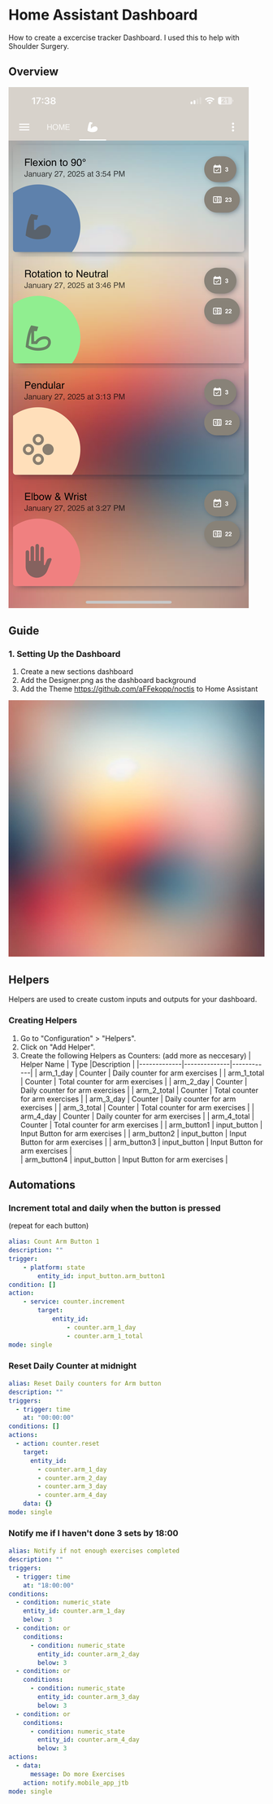 # Home Assistant Dashboard

How to create a excercise tracker Dashboard.  I used this to help with Shoulder Surgery.

## Overview


![Example Dashboard](example-dashboard.png)


## Guide

### 1. Setting Up the Dashboard

1. Create a new sections dashboard
2. Add the Designer.png as the dashboard background
3. Add the Theme https://github.com/aFFekopp/noctis to Home Assistant


![Designer](Designer.png)

## Helpers

Helpers are used to create custom inputs and outputs for your dashboard.

### Creating Helpers

1. Go to "Configuration" > "Helpers".
2. Click on "Add Helper".
3. Create the following Helpers as Counters: (add more as neccesary)
    | Helper Name | Type         |Description |
    |-------------|--------------|------------|
    | arm_1_day   | Counter      | Daily counter for arm exercises |
    | arm_1_total | Counter      | Total counter for arm exercises |
    | arm_2_day   | Counter      | Daily counter for arm exercises |
    | arm_2_total | Counter      | Total counter for arm exercises |
    | arm_3_day   | Counter      | Daily counter for arm exercises |
    | arm_3_total | Counter      | Total counter for arm exercises |
    | arm_4_day   | Counter      | Daily counter for arm exercises |
    | arm_4_total | Counter      | Total counter for arm exercises |
    | arm_button1 | input_button | Input Button for arm exercises  |
    | arm_button2 | input_button | Input Button for arm exercises  |
    | arm_button3 | input_button | Input Button for arm exercises  |  
    | arm_button4 | input_button | Input Button for arm exercises  |  


## Automations

### Increment total and daily when the button is pressed
(repeat for each button)
```yaml
alias: Count Arm Button 1
description: ""
trigger:
    - platform: state
        entity_id: input_button.arm_button1
condition: []
action:
    - service: counter.increment
        target:
            entity_id:
                - counter.arm_1_day
                - counter.arm_1_total
mode: single
```
### Reset Daily Counter at midnight
```yaml
alias: Reset Daily counters for Arm button
description: ""
triggers:
  - trigger: time
    at: "00:00:00"
conditions: []
actions:
  - action: counter.reset
    target:
      entity_id:
        - counter.arm_1_day
        - counter.arm_2_day
        - counter.arm_3_day
        - counter.arm_4_day
    data: {}
mode: single
```

### Notify me if I haven't done 3 sets by 18:00
```yaml
alias: Notify if not enough exercises completed
description: ""
triggers:
  - trigger: time
    at: "18:00:00"
conditions:
  - condition: numeric_state
    entity_id: counter.arm_1_day
    below: 3
  - condition: or
    conditions:
      - condition: numeric_state
        entity_id: counter.arm_2_day
        below: 3
  - condition: or
    conditions:
      - condition: numeric_state
        entity_id: counter.arm_3_day
        below: 3
  - condition: or
    conditions:
      - condition: numeric_state
        entity_id: counter.arm_4_day
        below: 3
actions:
  - data:
      message: Do more Exercises
    action: notify.mobile_app_jtb
mode: single
```


